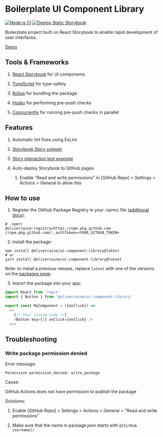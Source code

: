 # Boilerplate UI Component Library

[![Node.js CI](https://github.com/olivercaine/ui-component-library/actions/workflows/node.js.yml/badge.svg)](https://github.com/olivercaine/ui-component-library/actions/workflows/node.js.yml) [![Deploy Static Storybook](https://github.com/olivercaine/ui-component-library/actions/workflows/storybook.yml/badge.svg)](https://github.com/olivercaine/ui-component-library/actions/workflows/storybook.yml)

Boilerplate project built on React Storybook to enable rapid development of user interfaces.

[Demo](https://olivercaine.github.io/ui-component-library)

## Tools & Frameworks

1. [React Storybook](https://storybook.js.org/) for UI components

2. [TypeScript](https://www.typescriptlang.org/) for type-safety

3. [Rollup](https://rollupjs.org/) for bundling the package

4. [Husky](https://typicode.github.io/husky) for performing pre-push checks

5. [Concurrently](https://www.npmjs.com/package/concurrently) for running pre-push checks in parallel

## Features

1. Automatic lint fixes using EsLint

2. [Storybook Story snippet](.vscode/snippets.code-snippets)

3. [Story interaction test example](src/ui/basics/Button.stories.tsx)

4. Auto-deploy Storybook to GitHub pages
   
   1. Enable "Read and write permissions" in [GitHub Repo] > Settings > Actions > General to allow this

## How to use

1. Register the GitHub Package Registry in your .npmrc file ([additional docs](https://docs.github.com/en/packages/working-with-a-github-packages-registry/working-with-the-npm-registry)):

```
# .npmrc
@olivercaine:registry=https://npm.pkg.github.com
//npm.pkg.github.com/:_authToken=<YOUR_GITHUB_TOKEN>
```

2. Install the package:

```
npm install @olivercaine/ui-component-library@latest
# or
yarn install @olivercaine/ui-component-library@latest
```

Note: to install a previous release, replace `latest` with one of the versions on the [packages page](https://github.com/olivercaine/ui-component-library/pkgs/npm/ui-component-library).

3. Import the package into your app:

```typescript
import React from 'react'
import { Button } from '@olivercaine/ui-component-library'

export const MyComponent = ({onClick}) =>
  <>
    {/* Your custom code */}
    <Button key={1} onClick={onClick} />
  </>
```

## Troubleshooting

### Write package permission denied

Error message: 
```
Permission permission_denied: write_package
```

Cause: 

GitHub Actions does not have permission to publish the package

Solutions: 

1. Enable [GitHub Repo] > Settings > Actions > General > "Read and write permissions"

2. Make sure that the name in package.json starts with `@[GitHub username]/`